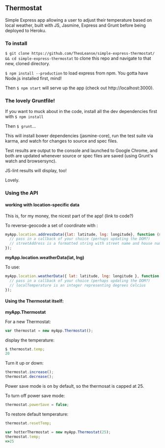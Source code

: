 ## Thermostat

Simple Express app allowing a user to adjust their temperature based on local weather, built with JS, Jasmine, Express and Grunt before being deployed to Heroku.

### To install

`$ git clone https://github.com/TheoLeanse/simple-express-thermostat/ && cd simple-express-thermostat` to clone this repo and navigate to that new, cloned directory.

`$ npm install --production` to load express from npm. You gotta have Node.js installed first, mind!

Then `$ npm start` will serve up the app (check out http://localhost:3000).

### The lovely Gruntfile!

If you want to muck about in the code, install all the dev dependencies first with `$ npm install`

Then `$ grunt`...

This will install bower dependencies (jasmine-core), run the test suite via karma, and watch for changes to source and spec files.

Test results are output to the console and launched to Google Chrome, and both are updated whenever source or spec files are saved (using Grunt's watch and browsersync).

JS-lint results will display, too!

Lovely.

### Using the API

#### working with location-specific data

This is, for my money, the nicest part of the app! (link to code?)

To reverse-geocode a set of coordinate with :
```js
myApp.location.addressData({lat: latitude, lng: longitude}, function (streetAddress) {
  // pass in a callback of your choice (perhaps updating the DOM?)
  // streetAddress is a formatted string with street name and house number (creepy, no?)
});
```

**myApp.location.weatherData(lat, lng)**

To use:
```js
myApp.location.weatherData({ lat: latitude, lng: longitude }, function (localTemperature) {
  // pass in a callback of your choice (perhaps updating the DOM?)
  // localTemperature is an integer representing degrees Celcius
});
```

#### Using the Thermostat itself:

**myApp.Thermostat**

For a new Thermostat:

```js
var thermostat = new myApp.Thermostat();
```

display the temperature:

```js
$ thermostat.temp;
20
```

Turn it up or down:

```js
thermostat.increase();
thermostat.decrease();
```

Power save mode is on by default, so the thermosat is capped at 25.

To turn off power save mode:

```js
thermostat.powerSave = false;
```

To restore default temperature:

```js
thermostat.resetTemp;
```

```js
var hotterThermostat = new myApp.Thermostat(25);
thermostat.temp;
=>25
```
